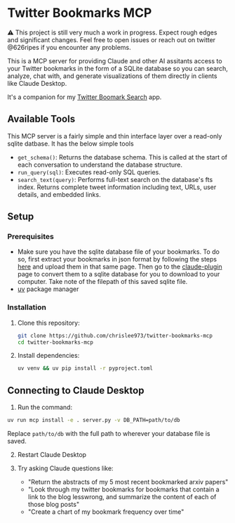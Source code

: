 # Twitter Bookmarks MCP

⚠️ This project is still very much a work in progress. Expect rough edges and significant changes. Feel free to open issues or reach out on twitter @626ripes if you encounter any problems.

This is a MCP server for providing Claude and other AI assitants access to your Twitter bookmarks in the form of a SQLite database so you can search, analyze, chat with, and generate visualizations of them directly in clients like Claude Desktop.

It's a companion for my [Twitter Boomark Search](https://www.twitter-bookmark-search.com/) app.

## Available Tools

This MCP server is a fairly simple and thin interface layer over a read-only sqlite datbase. It has the below simple tools

- `get_schema()`: Returns the database schema. This is called at the start of each conversation to understand the database structure.
- `run_query(sql)`: Executes read-only SQL queries.
- `search_text(query)`: Performs full-text search on the database's fts index. Returns complete tweet information including text, URLs, user details, and embedded links.

## Setup

### Prerequisites

- Make sure you have the sqlite database file of your bookmarks. To do so, first extract your bookmarks in json format by following the steps [here](https://twitter-bookmark-search.com) and upload them in that same page. Then go to the [claude-plugin](https://twitter-bookmark-search.com/claude-plugin) page to convert them to a sqlite database for you to download to your computer. Take note of the filepath of this saved sqlite file.
- [uv](https://github.com/astral-sh/uv) package manager

### Installation

1. Clone this repository:

   ```bash
   git clone https://github.com/chrislee973/twitter-bookmarks-mcp
   cd twitter-bookmarks-mcp
   ```

2. Install dependencies:

   ```bash
   uv venv && uv pip install -r pyproject.toml
   ```

## Connecting to Claude Desktop

1. Run the command:

```bash
uv run mcp install -e . server.py -v DB_PATH=path/to/db
```

Replace `path/to/db` with the full path to wherever your database file is saved.

2. Restart Claude Desktop

3. Try asking Claude questions like:
   - "Return the abstracts of my 5 most recent bookmarked arxiv papers"
   - "Look through my twitter bookmarks for bookmarks that contain a link to the blog lesswrong, and summarize the content of each of those blog posts"
   - "Create a chart of my bookmark frequency over time"

